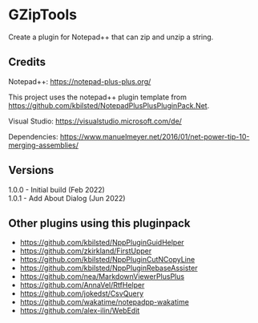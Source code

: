 # GZipTools
Create a plugin for Notepad++ that can zip and unzip a string.



## Credits
Notepad++: https://notepad-plus-plus.org/

This project uses the notepad++ plugin template from https://github.com/kbilsted/NotepadPlusPlusPluginPack.Net.

Visual Studio: https://visualstudio.microsoft.com/de/

Dependencies: https://www.manuelmeyer.net/2016/01/net-power-tip-10-merging-assemblies/


## Versions

1.0.0 - Initial build (Feb 2022)\
1.0.1 - Add About Dialog (Jun 2022)

## Other plugins using this pluginpack

  * https://github.com/kbilsted/NppPluginGuidHelper
  * https://github.com/zkirkland/FirstUpper
  * https://github.com/kbilsted/NppPluginCutNCopyLine
  * https://github.com/kbilsted/NppPluginRebaseAssister
  * https://github.com/nea/MarkdownViewerPlusPlus
  * https://github.com/AnnaVel/RtfHelper
  * https://github.com/jokedst/CsvQuery
  * https://github.com/wakatime/notepadpp-wakatime
  * https://github.com/alex-ilin/WebEdit